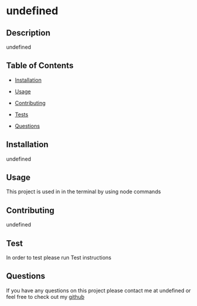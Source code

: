 # undefined

## Description
undefined
## Table of Contents
* [Installation](#installation)
* [Usage](#usage)

* [Contributing](#contributing)
* [Tests](#tests)
* [Questions](#questions)
## Installation
undefined
## Usage
This project is used in in the terminal by using node commands

## Contributing 
undefined
##  Test
In order to test please run
Test instructions
## Questions
If you have any questions on this project please contact me at
undefined
or feel free to check out my [github](https://github.com/undefined)
